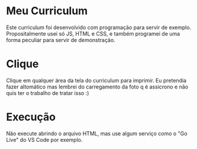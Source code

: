 # Meu Curriculum

Este curriculum foi desenvolvido com programação para servir de exemplo.
Propositalmente usei só JS, HTML e CSS, e também programei de uma forma peculiar para servir de demonstração.

# Clique

Clique em qualquer área da tela do curriculum para imprimir.
Eu pretendia fazer altomático mas lembrei do carregamento da foto q é assicrono e não quis ter o trabalho de tratar isso :)

# Execução

Não execute abrindo o arquivo HTML, mas use algum serviço como o "Go Live" do VS Code por exemplo.
